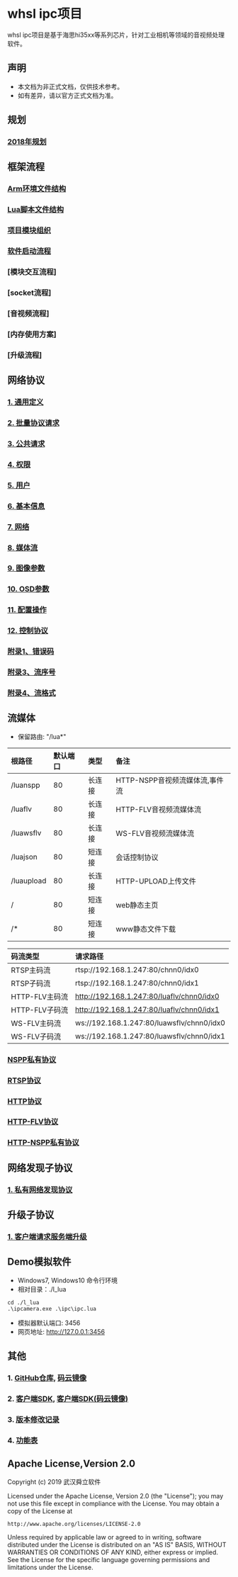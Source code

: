 # whsl ipc项目
whsl ipc项目是基于海思hi35xx等系列芯片，针对工业相机等领域的音视频处理软件。

## 声明
* 本文档为非正式文档，仅供技术参考。
* 如有差异，请以官方正式文档为准。

## 规划
### [2018年规划](./doc/images/whsl_ipc_2018.jpg)


## 框架流程
### [Arm环境文件结构](./doc/opt/opt.md)
### [Lua脚本文件结构](./doc/src_lua/src_lua.md)
### [项目模块组织](./doc/framework/fw_modules.md)
### [软件启动流程](./doc/framework/fw_startup.md)
### [模块交互流程]
### [socket流程]
### [音视频流程]
### [内存使用方案]
### [升级流程]


## 网络协议
### [1. 通用定义](./doc/protocol/common.md)
### [2. 批量协议请求](./doc/protocol/multi_req.md)
### [3. 公共请求](./doc/protocol/public.md)
### [4. 权限](./doc/protocol/auth.md)
### [5. 用户](./doc/protocol/user.md)
### [6. 基本信息](./doc/protocol/base.md)
### [7. 网络](./doc/protocol/net.md)
### [8. 媒体流](./doc/protocol/stream.md)
### [9. 图像参数](./doc/protocol/image.md)
### [10. OSD参数](./doc/protocol/osd.md)
### [11. 配置操作](./doc/protocol/config.md)
### [12. 控制协议](./doc/protocol/sys.md)
### [附录1、错误码](./doc/protocol/net_err.md)
### [附录3、流序号](./doc/protocol/stream_idx.md)
### [附录4、流格式](./doc/protocol/stream_fmt.md)


## 流媒体
* 保留路由: "/lua*"

|   根路径   | 默认端口  |   类型  |   备注    |
|:--------- |:--------- |:--------- |:--------- |
| /luanspp  | 80        | 长连接    | HTTP-NSPP音视频流媒体流,事件流|
| /luaflv   | 80        | 长连接    | HTTP-FLV音视频流媒体流 |
| /luawsflv | 80        | 长连接    | WS-FLV音视频流媒体流 |
| /luajson  | 80        | 短连接    | 会话控制协议 |
| /luaupload| 80        | 长连接    | HTTP-UPLOAD上传文件 |
| /         | 80        | 短连接    | web静态主页 |
| /*        | 80        | 短连接    | www静态文件下载 |

|   码流类型   | 请求路径  |
|:----------- |:--------- |
| RTSP主码流      | rtsp://192.168.1.247:80/chnn0/idx0 |
| RTSP子码流      | rtsp://192.168.1.247:80/chnn0/idx1 |
| HTTP-FLV主码流  | http://192.168.1.247:80/luaflv/chnn0/idx0 |
| HTTP-FLV子码流  | http://192.168.1.247:80/luaflv/chnn0/idx1 |
| WS-FLV主码流    | ws://192.168.1.247:80/luawsflv/chnn0/idx0 |
| WS-FLV子码流    | ws://192.168.1.247:80/luawsflv/chnn0/idx1 |

### [NSPP私有协议](./doc/net/nspp/nspp.md)
### [RTSP协议](./doc/net/rtsp/rtsp.md)
### [HTTP协议](./doc/net/http/http.md)
### [HTTP-FLV协议](./doc/net/http-flv/http_flv.md)
### [HTTP-NSPP私有协议](./doc/net/http-nspp/http_nspp.md)


## 网络发现子协议
### [1. 私有网络发现协议](./doc/multicast/multicast.md)


## 升级子协议
### [1. 客户端请求服务端升级](./doc/upgrade/upgrade.md)


## Demo模拟软件
* Windows7, Windows10 命令行环境
* 相对目录：./l_lua

```
cd ./l_lua
.\ipcamera.exe .\ipc\ipc.lua
```

* 模拟器默认端口: 3456
* 网页地址: http://127.0.0.1:3456

## 其他
### 1. [GitHub仓库](https://github.com/lishaoliang/whsl_ipc), [码云镜像](https://gitee.com/lishaoliang/whsl_ipc)
### 2. [客户端SDK](https://github.com/lishaoliang/l_sdk_doc), [客户端SDK(码云镜像)](https://gitee.com/lishaoliang/l_sdk_doc)
### 3. [版本修改记录](./doc/版本修改记录.txt)
### 4. [功能表](./doc/软件功能.xlsx)

## Apache License,Version 2.0

Copyright (c) 2019 武汉舜立软件

Licensed under the Apache License, Version 2.0 (the "License");
you may not use this file except in compliance with the License.
You may obtain a copy of the License at

    http://www.apache.org/licenses/LICENSE-2.0

Unless required by applicable law or agreed to in writing, software
distributed under the License is distributed on an "AS IS" BASIS,
WITHOUT WARRANTIES OR CONDITIONS OF ANY KIND, either express or implied.
See the License for the specific language governing permissions and
limitations under the License.
